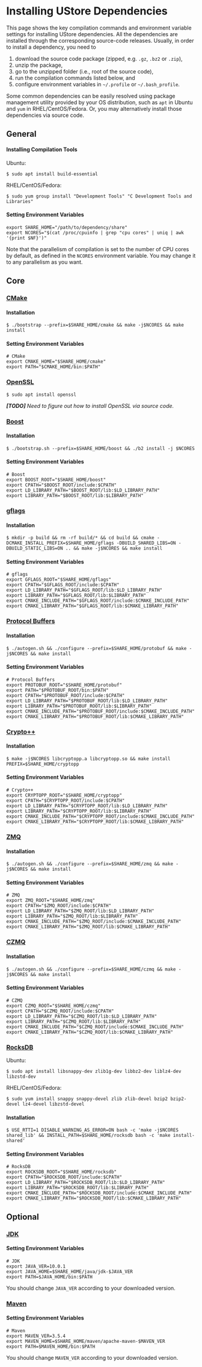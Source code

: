 # Installing UStore Dependencies #This page shows the key compilation commands and environment variable settings for installing UStore dependencies. All the dependencies are installed through the corresponding source-code releases. Usually, in order to install a dependency, you need to 1. download the source code package (zipped, e.g. `.gz`, `.bz2` or `.zip`), 2. unzip the package, 3. go to the unzipped folder (i.e., root of the source code),4. run the compilation commands listed below, and 5. configure environment variables in `~/.profile` or `~/.bash_profile`. Some common dependencies can be easily resolved using package management utility provided by your OS distribution, such as `apt` in Ubuntu and `yum` in RHEL/CentOS/Fedora. Or, you may alternatively install those dependencies via source code. ## General ###### Installing Compilation Tools ####Ubuntu:    $ sudo apt install build-essentialRHEL/CentOS/Fedora:    $ sudo yum group install "Development Tools" "C Development Tools and Libraries"#### Setting Environment Variables ####    export SHARE_HOME="/path/to/dependency/share"    export NCORES="$(cat /proc/cpuinfo | grep "cpu cores" | uniq | awk '{print $NF}')"Note that the parallelism of compilation is set to the number of CPU cores by default, as defined in the `NCORES` environment variable. You may change it to any parallelism as you want. ## Core ##### [CMake](https://cmake.org/download/) ####### Installation ####    $ ./bootstrap --prefix=$SHARE_HOME/cmake && make -j$NCORES && make install#### Setting Environment Variables ####     # CMake    export CMAKE_HOME="$SHARE_HOME/cmake"    export PATH="$CMAKE_HOME/bin:$PATH"### [OpenSSL](https://www.openssl.org/source/) ###    $ sudo apt install openssl***[TODO]*** *Need to figure out how to install OpenSSL via source code.* ### [Boost](https://www.boost.org/users/download/) ####### Installation ####    $ ./bootstrap.sh --prefix=$SHARE_HOME/boost && ./b2 install -j $NCORES#### Setting Environment Variables ####     # Boost    export BOOST_ROOT="$SHARE_HOME/boost"    export CPATH="$BOOST_ROOT/include:$CPATH"    export LD_LIBRARY_PATH="$BOOST_ROOT/lib:$LD_LIBRARY_PATH"    export LIBRARY_PATH="$BOOST_ROOT/lib:$LIBRARY_PATH"### [gflags](https://github.com/gflags/gflags/releases) ####### Installation ####    $ mkdir -p build && rm -rf build/* && cd build && cmake -DCMAKE_INSTALL_PREFIX=$SHARE_HOME/gflags -DBUILD_SHARED_LIBS=ON -DBUILD_STATIC_LIBS=ON .. && make -j$NCORES && make install#### Setting Environment Variables ####     # gflags    export GFLAGS_ROOT="$SHARE_HOME/gflags"    export CPATH="$GFLAGS_ROOT/include:$CPATH"    export LD_LIBRARY_PATH="$GFLAGS_ROOT/lib:$LD_LIBRARY_PATH"    export LIBRARY_PATH="$GFLAGS_ROOT/lib:$LIBRARY_PATH"    export CMAKE_INCLUDE_PATH="$GFLAGS_ROOT/include:$CMAKE_INCLUDE_PATH"    export CMAKE_LIBRARY_PATH="$GFLAGS_ROOT/lib:$CMAKE_LIBRARY_PATH"### [Protocol Buffers](https://github.com/google/protobuf/releases/) ####### Installation ####    $ ./autogen.sh && ./configure --prefix=$SHARE_HOME/protobuf && make -j$NCORES && make install #### Setting Environment Variables ####     # Protocol Buffers    export PROTOBUF_ROOT="$SHARE_HOME/protobuf"    export PATH="$PROTOBUF_ROOT/bin:$PATH"    export CPATH="$PROTOBUF_ROOT/include:$CPATH"    export LD_LIBRARY_PATH="$PROTOBUF_ROOT/lib:$LD_LIBRARY_PATH"    export LIBRARY_PATH="$PROTOBUF_ROOT/lib:$LIBRARY_PATH"    export CMAKE_INCLUDE_PATH="$PROTOBUF_ROOT/include:$CMAKE_INCLUDE_PATH"    export CMAKE_LIBRARY_PATH="$PROTOBUF_ROOT/lib:$CMAKE_LIBRARY_PATH"### [Crypto++](https://www.cryptopp.com/#download) ####### Installation ####    $ make -j$NCORES libcryptopp.a libcryptopp.so && make install PREFIX=$SHARE_HOME/cryptopp#### Setting Environment Variables ####    # Crypto++    export CRYPTOPP_ROOT="$SHARE_HOME/cryptopp"    export CPATH="$CRYPTOPP_ROOT/include:$CPATH"    export LD_LIBRARY_PATH="$CRYPTOPP_ROOT/lib:$LD_LIBRARY_PATH"    export LIBRARY_PATH="$CRYPTOPP_ROOT/lib:$LIBRARY_PATH"    export CMAKE_INCLUDE_PATH="$CRYPTOPP_ROOT/include:$CMAKE_INCLUDE_PATH"    export CMAKE_LIBRARY_PATH="$CRYPTOPP_ROOT/lib:$CMAKE_LIBRARY_PATH"### [ZMQ](https://github.com/zeromq/libzmq/releases) ####### Installation ####    $ ./autogen.sh && ./configure --prefix=$SHARE_HOME/zmq && make -j$NCORES && make install#### Setting Environment Variables ####    # ZMQ    export ZMQ_ROOT="$SHARE_HOME/zmq"    export CPATH="$ZMQ_ROOT/include:$CPATH"    export LD_LIBRARY_PATH="$ZMQ_ROOT/lib:$LD_LIBRARY_PATH"    export LIBRARY_PATH="$ZMQ_ROOT/lib:$LIBRARY_PATH"    export CMAKE_INCLUDE_PATH="$ZMQ_ROOT/include:$CMAKE_INCLUDE_PATH"    export CMAKE_LIBRARY_PATH="$ZMQ_ROOT/lib:$CMAKE_LIBRARY_PATH"### [CZMQ](https://github.com/zeromq/czmq/releases) ####### Installation ####    $ ./autogen.sh && ./configure --prefix=$SHARE_HOME/czmq && make -j$NCORES && make install#### Setting Environment Variables ####     # CZMQ    export CZMQ_ROOT="$SHARE_HOME/czmq"    export CPATH="$CZMQ_ROOT/include:$CPATH"    export LD_LIBRARY_PATH="$CZMQ_ROOT/lib:$LD_LIBRARY_PATH"    export LIBRARY_PATH="$CZMQ_ROOT/lib:$LIBRARY_PATH"    export CMAKE_INCLUDE_PATH="$CZMQ_ROOT/include:$CMAKE_INCLUDE_PATH"    export CMAKE_LIBRARY_PATH="$CZMQ_ROOT/lib:$CMAKE_LIBRARY_PATH"### [RocksDB](https://github.com/facebook/rocksdb/releases) ###Ubuntu:    $ sudo apt install libsnappy-dev zlib1g-dev libbz2-dev liblz4-dev libzstd-devRHEL/CentOS/Fedora:    $ sudo yum install snappy snappy-devel zlib zlib-devel bzip2 bzip2-devel lz4-devel libzstd-devel#### Installation ####    $ USE_RTTI=1 DISABLE_WARNING_AS_ERROR=ON bash -c 'make -j$NCORES shared_lib' && INSTALL_PATH=$SHARE_HOME/rocksdb bash -c 'make install-shared'#### Setting Environment Variables ####     # RocksDB    export ROCKSDB_ROOT="$SHARE_HOME/rocksdb"    export CPATH="$ROCKSDB_ROOT/include:$CPATH"    export LD_LIBRARY_PATH="$ROCKSDB_ROOT/lib:$LD_LIBRARY_PATH"    export LIBRARY_PATH="$ROCKSDB_ROOT/lib:$LIBRARY_PATH"    export CMAKE_INCLUDE_PATH="$ROCKSDB_ROOT/include:$CMAKE_INCLUDE_PATH"    export CMAKE_LIBRARY_PATH="$ROCKSDB_ROOT/lib:$CMAKE_LIBRARY_PATH"## Optional ##### [JDK](http://www.oracle.com/technetwork/java/javase/downloads/index.html) ####### Setting Environment Variables ####     # JDK    export JAVA_VER=10.0.1    export JAVA_HOME=$SHARE_HOME/java/jdk-$JAVA_VER    export PATH=$JAVA_HOME/bin:$PATHYou should change `JAVA_VER` according to your downloaded version.### [Maven](https://maven.apache.org/download.cgi) ####### Setting Environment Variables ####     # Maven    export MAVEN_VER=3.5.4    export MAVEN_HOME=$SHARE_HOME/maven/apache-maven-$MAVEN_VER    export PATH=$MAVEN_HOME/bin:$PATHYou should change `MAVEN_VER` according to your downloaded version.